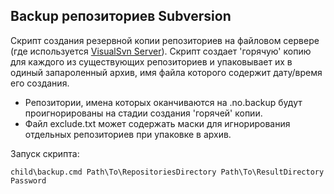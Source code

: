 
## Backup репозиториев Subversion

Скрипт создания резервной копии репозиториев на файловом сервере (где используется [VisualSvn Server](https://www.visualsvn.com/server/)). Скрипт создает 'горячую' копию для каждого из существующих репозиториев и упаковывает их в одиный запароленный архив, имя файла которого содержит дату/время его создания.

- Репозитории, имена которых оканчиваются на .no.backup будут проигнорированы на стадии создания 'горячей' копии.
- Файл exclude.txt может содержать маски для игнорирования отдельных репозиториев при упаковке в архив.

Запуск скрипта:
```
child\backup.cmd Path\To\RepositoriesDirectory Path\To\ResultDirectory Password
```
